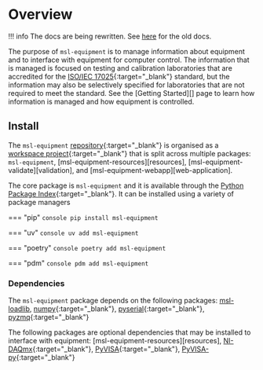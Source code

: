# Overview

!!! info
    The docs are being rewritten. See [here](https://msl-equipment.readthedocs.io/en/latest/index.html) for the old docs.

The purpose of `msl-equipment` is to manage information about equipment and to interface with equipment for computer control. The information that is managed is focused on testing and calibration laboratories that are accredited for the [ISO/IEC 17025](https://www.iso.org/ISO-IEC-17025-testing-and-calibration-laboratories.html){:target="_blank"} standard, but the information may also be selectively specified for laboratories that are not required to meet the standard. See the [Getting Started][] page to learn how information is managed and how equipment is controlled.

## Install

The `msl-equipment` [repository](https://github.com/MSLNZ/msl-equipment/){:target="_blank"} is organised as a [workspace project](https://docs.astral.sh/uv/concepts/projects/workspaces/){:target="_blank"} that is split across multiple packages: `msl-equipment`, [msl-equipment-resources][resources], [msl-equipment-validate][validation], and [msl-equipment-webapp][web-application].

The core package is `msl-equipment` and it is available through the [Python Package Index](https://pypi.org/project/msl-equipment/){:target="_blank"}. It can be installed using a variety of package managers

=== "pip"
    ```console
    pip install msl-equipment
    ```

=== "uv"
    ```console
    uv add msl-equipment
    ```

=== "poetry"
    ```console
    poetry add msl-equipment
    ```

=== "pdm"
    ```console
    pdm add msl-equipment
    ```

### Dependencies

The `msl-equipment` package depends on the following packages: [msl-loadlib](https://mslnz.github.io/msl-loadlib/latest/), [numpy](https://www.numpy.org/){:target="_blank"}, [pyserial](https://pyserial.readthedocs.io/en/latest/){:target="_blank"}, [pyzmq](https://pyzmq.readthedocs.io/en/stable/){:target="_blank"}

The following packages are optional dependencies that may be installed to interface with equipment: [msl-equipment-resources][resources], [NI-DAQmx](https://nidaqmx-python.readthedocs.io/en/stable/){:target="_blank"}, [PyVISA](https://pyvisa.readthedocs.io/en/stable/){:target="_blank"}, [PyVISA-py](https://pyvisa.readthedocs.io/projects/pyvisa-py/en/stable/){:target="_blank"}
